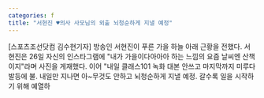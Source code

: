 ```yaml
---
categories: f
title: "서현진 ♥의사 사모님의 외출 뇌청순하게 지낼 예정"
---
```

[스포츠조선닷컴 김수현기자] 방송인 서현진이 푸른 가을 하늘 아래 근황을 전했다. 서현진은 26일 자신의 인스타그램에 "내가 가을이다아아아 하는 느낌의 요즘 날씨엔 산책이지"라며 사진을 게재했다. 이어 "내일 클래스101 녹화 대본 안쓰고 마지막까지 미루다 발등에 불. 내일만 지나면 아~무것도 안하고 뇌청순하게 지낼 예정. 갈수록 일을 시작하기 위해 예열하